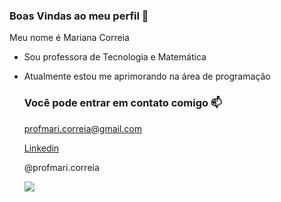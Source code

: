 ### Boas Vindas ao meu perfil 🤎

Meu nome é Mariana Correia

- Sou professora de Tecnologia e Matemática
- Atualmente estou me aprimorando na área de programação

  ### Você pode entrar em contato comigo 📫
  
  profmari.correia@gmail.com
  
  [Linkedin](linkedin.com/in/mariana-c-17b245103)
  
  @profmari.correia

  ![](https://media1.tenor.com/m/XrEozUwGI_oAAAAC/groot-this.gif)
  
  
